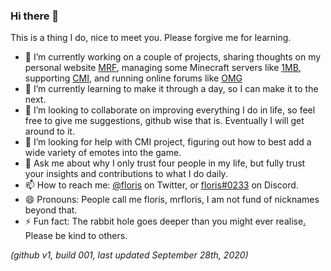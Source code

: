 ### Hi there 👋

This is a thing I do, nice to meet you. Please forgive me for learning.

- 🔭 I’m currently working on a couple of projects, sharing thoughts on my personal website [MRF](https://github.com/mrfdev/MRF), managing some Minecraft servers like [1MB](https://github.com/mrfdev/1MB), supporting [CMI](https://github.com/mrfdev/CMI), and running online forums like [OMG](https://github.com/mrfdev/OMG)
- 🌱 I’m currently learning to make it through a day, so I can make it to the next. 
- 👯 I’m looking to collaborate on improving everything I do in life, so feel free to give me suggestions, github wise that is. Eventually I will get around to it. 
- 🤔 I’m looking for help with CMI project, figuring out how to best add a wide variety of emotes into the game. 
- 💬 Ask me about why I only trust four people in my life, but fully trust your insights and contributions to what I do daily.
- 📫 How to reach me: [@floris](https://twitter.com/floris) on Twitter, or [floris#0233](https://discord.gg/KzTDhxv) on Discord.
- 😄 Pronouns: People call me floris, mrfloris, I am not fund of nicknames beyond that.
- ⚡ Fun fact: The rabbit hole goes deeper than you might ever realise[.](creations.nl) Please be kind to others.

_(github v1, build 001, last updated September 28th, 2020)_
